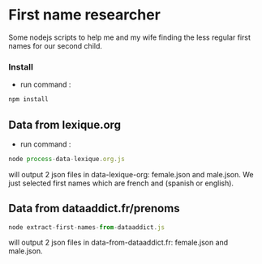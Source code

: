 # First name researcher

Some nodejs scripts to help me and my wife finding the less regular first names for our second child.

### Install

- run command :

``` javascript
npm install
```

## Data from lexique.org

- run command :

``` javascript
node process-data-lexique.org.js
```

will output 2 json files in data-lexique-org: female.json and male.json. We just selected first names which are french and (spanish or english).

## Data from dataaddict.fr/prenoms

``` javascript
node extract-first-names-from-dataaddict.js
```

will output 2 json files in data-from-dataaddict.fr: female.json and male.json.